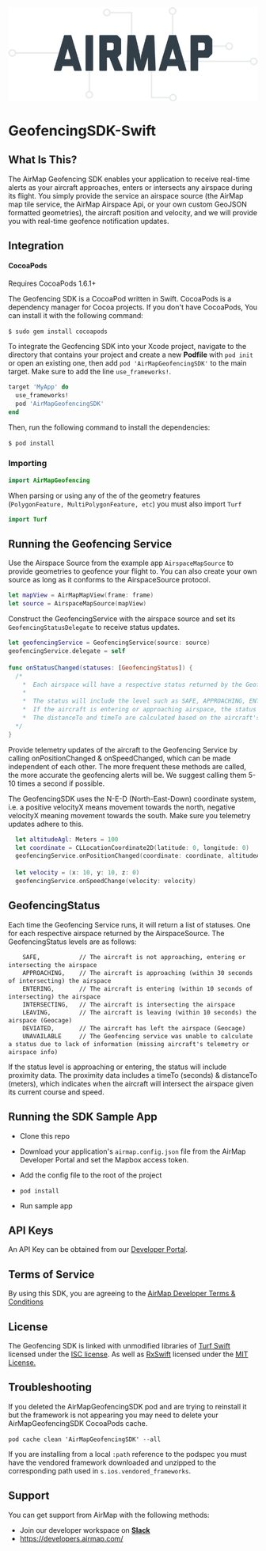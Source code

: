 ![AirMap](airmap.png)

# GeofencingSDK-Swift

## What Is This?

The AirMap Geofencing SDK enables your application to receive real-time alerts as your aircraft approaches, enters or intersects any airspace during its flight. You simply provide the service an airspace source (the AirMap map tile service, the AirMap Airspace Api, or your own custom GeoJSON formatted geometries), the aircraft position and velocity, and we will provide you with real-time geofence notification updates.

## Integration

#### CocoaPods

Requires CocoaPods 1.6.1+

The Geofencing SDK is a CocoaPod written in Swift. CocoaPods is a dependency manager for Cocoa projects. If you don't have CocoaPods, You can install it with the following command:

`$ sudo gem install cocoapods`

To integrate the Geofencing SDK into your Xcode project, navigate to the directory that contains your project and create a new **Podfile** with `pod init` or open an existing one, then add 
`pod 'AirMapGeofencingSDK'` to the main target. Make sure to add the line `use_frameworks!`.

```ruby
target 'MyApp' do
  use_frameworks!
  pod 'AirMapGeofencingSDK'
end
```

Then, run the following command to install the dependencies:

`$ pod install`

### Importing

```swift
import AirMapGeofencing
```

When parsing or using any of the of the geometry features (`PolygonFeature, MultiPolygonFeature, etc`) you must also import `Turf`

```swift
import Turf
```

## Running the Geofencing Service
Use the Airspace Source from the example app `AirspaceMapSource` to provide geometries to geofence your flight to. You can also create your own source as long as it conforms to the AirspaceSource protocol.

~~~swift
let mapView = AirMapMapView(frame: frame)
let source = AirspaceMapSource(mapView)
~~~

Construct the GeofencingService with the airspace source and set its `GeofencingStatusDelegate` to receive status updates.

~~~swift
let geofencingService = GeofencingService(source: source)
geofencingService.delegate = self

func onStatusChanged(statuses: [GeofencingStatus]) {
  /*
    *  Each airspace will have a respective status returned by the Geofencing Service
    *
    *  The status will include the level such as SAFE, APPROACHING, ENTERING, INTERSECTING, etc
    *  If the aircraft is entering or approaching airspace, the status will include the proximity
    *  The distanceTo and timeTo are calculated based on the aircraft's telemetry and the airspace's geometry 
  */
}
~~~

Provide telemetry updates of the aircraft to the Geofencing Service by calling onPositionChanged & onSpeedChanged, which can be made independent of each other. The more frequent these methods are called, the more accurate the geofencing alerts will be. We suggest calling them 5-10 times a second if possible.

The GeofencingSDK uses the N-E-D (North-East-Down) coordinate system, i.e. a positive velocityX means movement towards the north, negative velocityX meaning movement towards the south. Make sure you telemetry updates adhere to this.

~~~swift
  let altitudeAgl: Meters = 100
  let coordinate = CLLocationCoordinate2D(latitude: 0, longitude: 0)
  geofencingService.onPositionChanged(coordinate: coordinate, altitudeAgl: altitudeAgl)

  let velocity = (x: 10, y: 10, z: 0)
  geofencingService.onSpeedChange(velocity: velocity)
~~~

## GeofencingStatus

Each time the Geofencing Service runs, it will return a list of statuses. One for each respective airspace returned by the AirspaceSource. The GeofencingStatus levels are as follows:

        SAFE,           // The aircraft is not approaching, entering or intersecting the airspace 
        APPROACHING,    // The aircraft is approaching (within 30 seconds of intersecting) the airspace 
        ENTERING,       // The aircraft is entering (within 10 seconds of intersecting) the airspace
        INTERSECTING,   // The aircraft is intersecting the airspace
        LEAVING,        // The aircraft is leaving (within 10 seconds) the airspace (Geocage)
        DEVIATED,       // The aircraft has left the airspace (Geocage)
        UNAVAILABLE     // The Geofencing service was unable to calculate a status due to lack of information (missing aircraft's telemetry or airspace info)
        
If the status level is approaching or entering, the status will include proximity data. The proximity data includes a timeTo (seconds) & distanceTo (meters), which indicates when the aircraft will intersect the airspace given its current course and speed. 

## Running the SDK Sample App

* Clone this repo

* Download your application's `airmap.config.json` file from the AirMap Developer Portal and set the Mapbox access token.

* Add the config file to the root of the project

* `pod install`

* Run sample app

## API Keys

An API Key can be obtained from our [Developer Portal](https://dashboard.airmap.io/developer).

## Terms of Service

By using this SDK, you are agreeing to the [AirMap Developer Terms & Conditions](https://www.airmap.com/developer-terms-service/)

## License

The Geofencing SDK is linked with unmodified libraries of <a href=https://github.com/mapbox/turf-swift/>Turf Swift</a> licensed under the <a href=https://github.com/mapbox/turf-swift/blob/master/LICENSE.md>ISC license</a>. As well as <a href=https://github.com/ReactiveX/RxSwift>RxSwift</a> licensed under the <a href=https://github.com/ReactiveX/RxSwift/blob/master/LICENSE.md>MIT License.</a>

## Troubleshooting

If you deleted the AirMapGeofencingSDK pod and are trying to reinstall it but the framework is not appearing you may need to delete your AirMapGeofencingSDK CocoaPods cache.

`pod cache clean 'AirMapGeofencingSDK' --all`

If you are installing from a local `:path` reference to the podspec you must have the vendored framework downloaded and unzipped to the corresponding path used in `s.ios.vendored_frameworks`.

## Support

You can get support from AirMap with the following methods:

- Join our developer workspace on [**Slack**](https://join.slack.com/t/airmap-developers/shared_invite/enQtNTA4MzU0MTM2MjI0LWYwYTM5MjUxNWNhZTQwYmYxODJmMjFiODAyNzZlZTRkOTY2MjUwMzQ1NThlZjczY2FjMDQ2YzgxZDcxNTY2ZGQ)
- https://developers.airmap.com/
